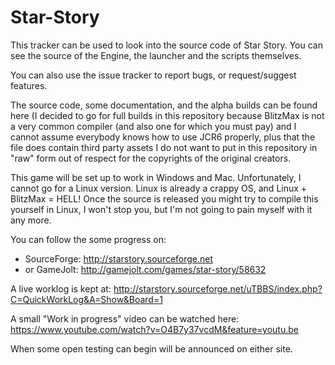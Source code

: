 # Star-Story

This tracker can be used to look into the source code of Star Story. You can see the source of the Engine, the launcher and the scripts themselves.

You can also use the issue tracker to report bugs, or request/suggest features.

The source code, some documentation, and the alpha builds can be found here (I decided to go for full builds in this repository because BlitzMax is not a very common compiler (and also one for which you must pay) and I cannot assume everybody knows how to use JCR6 properly, plus that the file does contain third party assets I do not want to put in this repository in "raw" form out of respect for the copyrights of the original creators.

This game will be set up to work in Windows and Mac. Unfortunately, I cannot go for a Linux version. Linux is already a crappy OS, and Linux + BlitzMax = HELL! Once the source is released you might try to compile this yourself in Linux, I won't stop you, but I'm not going to pain myself with it any more.

You can follow the some progress on:
- SourceForge: http://starstory.sourceforge.net
- or GameJolt: http://gamejolt.com/games/star-story/58632

A live worklog is kept at: http://starstory.sourceforge.net/uTBBS/index.php?C=QuickWorkLog&A=Show&Board=1

A small "Work in progress" video can be watched here: https://www.youtube.com/watch?v=O4B7y37vcdM&feature=youtu.be

When some open testing can begin will be announced on either site.


